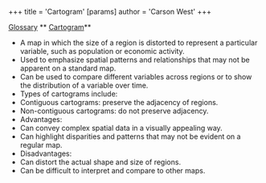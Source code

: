 +++
 title = 'Cartogram'
[params]
	author = 'Carson West'
+++

[Glossary](./../glossary/)
** [Cartogram](./../cartogram/)**

* A map in which the size of a region is distorted to represent a particular variable, such as population or economic activity.
* Used to emphasize spatial patterns and relationships that may not be apparent on a standard map.
* Can be used to compare different variables across regions or to show the distribution of a variable over time.
* Types of cartograms include:
 * Contiguous cartograms: preserve the adjacency of regions.
 * Non-contiguous cartograms: do not preserve adjacency.
* Advantages:
 * Can convey complex spatial data in a visually appealing way.
 * Can highlight disparities and patterns that may not be evident on a regular map.
* Disadvantages:
 * Can distort the actual shape and size of regions.
 * Can be difficult to interpret and compare to other maps.